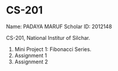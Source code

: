 # CS-201

Name: PADAYA MARUF
Scholar ID: 2012148

CS-201,
National Institur of Silchar.

  1. Mini Project 1: Fibonacci Series.
  2. Assignment 1
  3. Assignment 2

